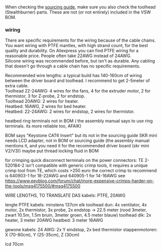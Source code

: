 When checking the [sourcing guide](https://vorondesign.com/sourcing_guide), make sure you also check the toolhead (Stealthburner) parts. These are not (or not entirely) included in the VSW BOM.  

### wiring
There are specific requirements for the wiring because of the cable chains. You want wiring with PTFE mantles, with high strand count, for the best quality and durability.
On Aliexpress you can find PTFE wiring for a reasonable price. People often take 22AWG instead of 24AWG.  
Silicone wiring was recommended before, but isn't as durable. Any cabling that doesn't go through a cable chain has no specific requirements.  
  
Recommended wire lengths: a typical build has 140-160cm of wiring between the driver board and toolhead. I recommend to get 2-5meter of extra cable.  
Toolhead 22-24AWG: 4 wires for the fans, 4 for the extruder motor, 2 for thermistor, 3 for Z-probe, 2 for endstop.  
Toolhead 20AWG: 2 wires for heater.  
Heatbed: 16AWG, 2 wires for bed heater.  
Heatbed: 22-24AWG: 2 wires for endstop, 2 wires for thermistor.  

heatbed ring terminals not in BOM ( the assembly manual says to use ring terminals. its more reliable too, AFAIK)

BOM says "Keystone CAT6 Insert" but its not in the sourcing guide
SKR mini needs LCD adapter, not in BOM or sourcing guide (the assembly manual mentions it, and you need it for the recommended driver board (skr mini V2/V3))
maybe put thread locking fluid in BOM

for crimping quick disconnect terminals on the power connectors: TE 2-520184-2  isn't compatible with generic crimp tools, it requires a unique crimp tool from TE, which costs >250 euro
the correct crimp to recommend is 640903-1 for 18-22AWG and 640905-1 for 14-16AWG
see https://www.eevblog.com/forum/chat/more-expensive-crimps-harder-on-the-tools/msg4175500/#msg4175500

WIRE LENGTHS, TO TRANSLATE
DAS kabels: PTFE, 20AWG

lengte PTFE kabels: minstens 137cm elk
toolhead dun: 4x ventilator, 4x motor, 2x thermistor, 3x probe, 2x endstop -> 22.5 meter (rood 3meter, zwart 10.5m, 1.5m bruin, 3meter groen, 4.5 meter blauw)
toolhead dik:  2x heater, 3 meter 20AWG
heatbed: 3 meter 16AWG 

gewone kabels:
24 AWG: 2x Y eindstop, 2x bed thermistor
stappenmotoren: X (70-80cm), Y (25-35cm), Z (30cm) 

lcd 70cm
